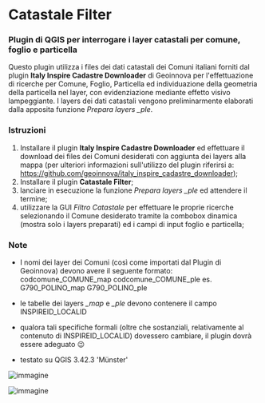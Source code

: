 # Catastale Filter
### Plugin di QGIS per interrogare i layer catastali per comune, foglio e particella

Questo plugin utilizza i files dei dati catastali dei Comuni italiani forniti dal plugin **Italy Inspire Cadastre Downloader** di Geoinnova per l'effettuazione di ricerche per Comune, Foglio, Particella ed individuazione della geometria della particella nel layer, con evidenziazione mediante effetto visivo lampeggiante. 
I layers dei dati catastali vengono preliminarmente elaborati dalla apposita funzione *Prepara layers _ple*.

### Istruzioni
1) Installare il plugin **Italy Inspire Cadastre Downloader** ed effettuare il download dei files dei Comuni desiderati con aggiunta dei layers alla mappa (per ulteriori informazioni sull'utilizzo del plugin riferirsi a: https://github.com/geoinnova/italy_inspire_cadastre_downloader);
2) Installare il plugin **Catastale Filter**;
3) lanciare in esecuzione la funzione *Prepara layers _ple* ed attendere il termine;
4) utilizzare la GUI *Filtro Catastale* per effettuare le proprie ricerche selezionando il Comune desiderato tramite la combobox dinamica (mostra solo i layers preparati) ed i campi di input foglio e particella;

### Note
- I nomi dei layer dei Comuni (così come importati dal Plugin di Geoinnova) devono avere il seguente formato:
  codcomune_COMUNE_map
  codcomune_COMUNE_ple
  es.
  G790_POLINO_map
  G790_POLINO_ple

- le tabelle dei layers *_map* e *_ple* devono contenere il campo INSPIREID_LOCALID
- qualora tali specifiche formali (oltre che sostanziali, relativamente al contenuto di INSPIREID_LOCALID) dovessero cambiare, il plugin dovrà essere adeguato 😉
- testato su QGIS 3.42.3 'Münster'
  
![immagine](https://github.com/user-attachments/assets/642a3411-17a5-490a-90f1-dc35d1e9239e)

![immagine](https://github.com/user-attachments/assets/100bd255-75bd-401a-a83d-3580db2232a1)



  
